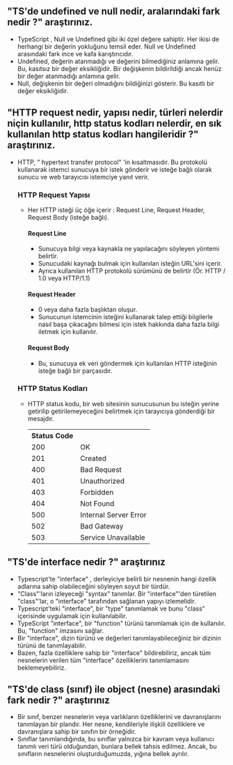 <h2> "TS'de undefined ve null nedir, aralarındaki fark nedir ?" araştırınız. </h2>
<ul>
  <li>TypeScript , Null ve Undefined gibi iki özel değere sahiptir. Her ikisi de herhangi bir değerin yokluğunu temsil eder. Null ve Undefined arasındaki fark ince ve kafa karıştırıcıdır.</li>
  <li>Undefined, değerin atanmadığı ve değerini bilmediğiniz anlamına gelir. Bu, kasıtsız bir değer eksikliğidir. Bir değişkenin bildirildiği ancak henüz bir değer atanmadığı anlamına gelir.</li>
  <li>Null, değişkenin bir değeri olmadığını bildiğinizi gösterir. Bu kasıtlı bir değer eksikliğidir. </li>
</ul>

<h2>  "HTTP request nedir, yapısı nedir, türleri nelerdir niçin kullanılır, http status kodları nelerdir, en sık kullanılan http status kodları hangileridir ?" araştırınız. </h2>
<ul>
  <li>HTTP, " hypertext transfer protocol" 'in kısaltmasıdır. Bu protokolü kullanarak istemci sunucuya bir istek gönderir ve isteğe bağlı olarak sunucu ve web tarayıcısı istemciye yanıt verir.</li>
  <h3> HTTP Request Yapısı </h3>
  <ul>
      <li> Her HTTP isteği üç öğe içerir : Request Line, Request Header, Request Body (isteğe bağlı).</li>
      <h4> Request Line </h4>
      <ul> 
        <li> Sunucuya bilgi veya kaynakla ne yapılacağını söyleyen yöntemi belirtir. </li>
        <li> Sunucudaki kaynağı bulmak için kullanılan isteğin URL'sini içerir. </li>
        <li> Ayrıca kullanılan HTTP protokolü sürümünü de belirtir (Ör. HTTP / 1.0 veya HTTP/1.1) </li>
      </ul>
      <h4> Request Header </h4>
      <ul> 
        <li> 0 veya daha fazla başlıktan oluşur. </li>
        <li> Sunucunun istemcinin isteğini kullanarak talep ettiği bilgilerle nasıl başa çıkacağını bilmesi için istek hakkında daha fazla bilgi iletmek için kullanılır. </li>
      </ul>
      <h4> Request Body </h4>
      <ul> 
        <li> Bu, sunucuya ek veri göndermek için kullanılan HTTP isteğinin isteğe bağlı bir parçasıdır. </li>
      </ul>
  </ul>
  <h3> HTTP Status Kodları </h3>
  <ul>
    <li> HTTP status kodu, bir web sitesinin sunucusunun bu isteğin yerine getirilip getirilemeyeceğini belirtmek için tarayıcıya gönderdiği bir mesajdır.</li>
  <table align="center">
  <tr>
    <th> Status Code </th>
    <th>  </th>
  </tr>
  <tr>
    <td> 200 </td>
    <td> OK </td>
  </tr>
  <tr>
    <td> 201 </td>
    <td> Created </td>
  </tr>
  <tr>
    <td> 400 </td>
    <td> Bad Request </td>
  </tr>
  <tr>
    <td> 401 </td>
    <td> Unauthorized </td>
  </tr>
  <tr>
    <td> 403 </td>
    <td> Forbidden </td>
  </tr>
  <tr>
    <td> 404 </td>
    <td> Not Found </td>
  </tr>
  <tr>
    <td> 500 </td>
    <td> Internal Server Error </td>
  </tr>
  <tr>
    <td> 502 </td>
    <td> Bad Gateway </td>
  </tr>
  <tr>
    <td> 503 </td>
    <td> Service Unavailable </td>
  </tr>
</table>
  </ul>
</ul>

<h2>  "TS'de interface nedir ?" araştırınız </h2>
<ul>
  <li> Typescript'te "interface" , derleyiciye belirli bir nesnenin hangi özellik adlarına sahip olabileceğini söyleyen soyut bir türdür. </li>
  <li> "Class"'ların izleyeceği "syntax" tanımlar. Bir "interface"'den türetilen "class"'lar, o "interface" tarafından sağlanan yapıyı izlemelidir. </li>
  <li> Typescript'teki "interface", bir "type" tanımlamak ve bunu "class" içerisinde uygulamak için kullanılabilir. </li>
  <li> TypeScript "interface", bir "function" türünü tanımlamak için de kullanılır. Bu, "function" imzasını sağlar.</li>
  <li> Bir "interface", dizin türünü ve değerleri tanımlayabileceğiniz bir dizinin türünü de tanımlayabilir. </li>
  <li> Bazen, fazla özelliklere sahip bir "interface" bildirebiliriz, ancak tüm nesnelerin verilen tüm "interface" özelliklerini tanımlamasını beklemeyebiliriz. </li>
</ul>

<h2>  "TS'de class (sınıf) ile object (nesne) arasındaki fark nedir ?" araştırınız </h2>
<ul>
  <li> Bir sınıf, benzer nesnelerin veya varlıkların özelliklerini ve davranışlarını tanımlayan bir plandır. Her nesne, kendileriyle ilişkili özelliklere ve davranışlara sahip bir sınıfın bir örneğidir. </li>
  <li> Sınıflar tanımlandığında, bu sınıflar yalnızca bir kavram veya kullanıcı tanımlı veri türü olduğundan, bunlara bellek tahsis edilmez. Ancak, bu sınıfların nesnelerini oluşturduğumuzda, yığına bellek ayrılır. </li>
</ul>

